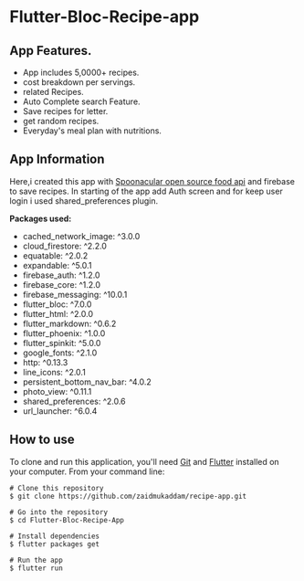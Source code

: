 # Flutter-Bloc-Recipe-app

## App Features.

- App includes 5,0000+ recipes.
- cost breakdown per servings.
- related Recipes.
- Auto Complete search Feature.
- Save recipes for letter.
- get random recipes.
- Everyday's meal plan with nutritions.

## App Information

Here,i created this app with [Spoonacular open source food api](https://spoonacular.com/food-api/) and firebase to save recipes. In starting of the app add Auth screen and for keep user login i used shared_preferences plugin.

**Packages used:**

- cached_network_image: ^3.0.0
- cloud_firestore: ^2.2.0
- equatable: ^2.0.2
- expandable: ^5.0.1
- firebase_auth: ^1.2.0
- firebase_core: ^1.2.0
- firebase_messaging: ^10.0.1
- flutter_bloc: ^7.0.0
- flutter_html: ^2.0.0
- flutter_markdown: ^0.6.2
- flutter_phoenix: ^1.0.0
- flutter_spinkit: ^5.0.0
- google_fonts: ^2.1.0
- http: ^0.13.3
- line_icons: ^2.0.1
- persistent_bottom_nav_bar: ^4.0.2
- photo_view: ^0.11.1
- shared_preferences: ^2.0.6
- url_launcher: ^6.0.4

</p>

## How to use

To clone and run this application, you'll need [Git](https://git-scm.com/downloads) and [Flutter](https://flutter.dev/docs/get-started/install) installed on your computer. From your command line:

```
# Clone this repository
$ git clone https://github.com/zaidmukaddam/recipe-app.git

# Go into the repository
$ cd Flutter-Bloc-Recipe-App

# Install dependencies
$ flutter packages get

# Run the app
$ flutter run
```
